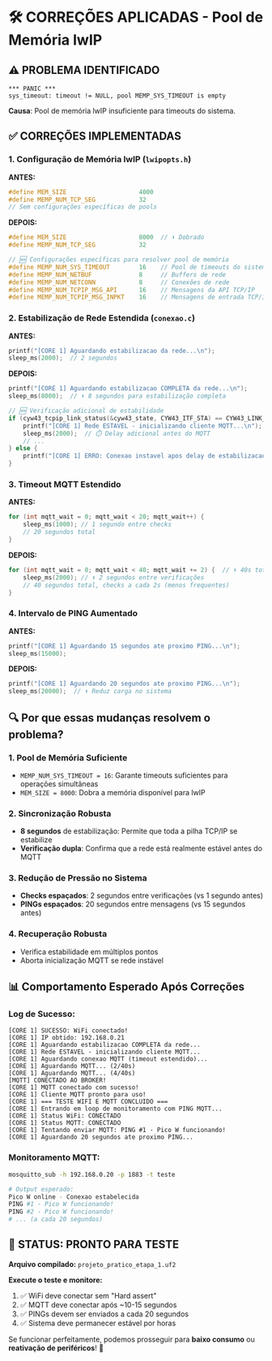 # 🛠️ CORREÇÕES APLICADAS - Pool de Memória lwIP

## ⚠️ PROBLEMA IDENTIFICADO
```
*** PANIC ***
sys_timeout: timeout != NULL, pool MEMP_SYS_TIMEOUT is empty
```

**Causa**: Pool de memória lwIP insuficiente para timeouts do sistema.

## ✅ CORREÇÕES IMPLEMENTADAS

### 1. **Configuração de Memória lwIP** (`lwipopts.h`)

**ANTES:**
```c
#define MEM_SIZE                    4000
#define MEMP_NUM_TCP_SEG            32
// Sem configurações específicas de pools
```

**DEPOIS:**
```c
#define MEM_SIZE                    8000  // ⬆️ Dobrado
#define MEMP_NUM_TCP_SEG            32

// 🆕 Configurações específicas para resolver pool de memória
#define MEMP_NUM_SYS_TIMEOUT        16    // Pool de timeouts do sistema
#define MEMP_NUM_NETBUF             8     // Buffers de rede
#define MEMP_NUM_NETCONN            8     // Conexões de rede
#define MEMP_NUM_TCPIP_MSG_API      16    // Mensagens da API TCP/IP
#define MEMP_NUM_TCPIP_MSG_INPKT    16    // Mensagens de entrada TCP/IP
```

### 2. **Estabilização de Rede Estendida** (`conexao.c`)

**ANTES:**
```c
printf("[CORE 1] Aguardando estabilizacao da rede...\n");
sleep_ms(2000);  // 2 segundos
```

**DEPOIS:**
```c
printf("[CORE 1] Aguardando estabilizacao COMPLETA da rede...\n");
sleep_ms(8000);  // ⬆️ 8 segundos para estabilização completa

// 🆕 Verificação adicional de estabilidade
if (cyw43_tcpip_link_status(&cyw43_state, CYW43_ITF_STA) == CYW43_LINK_UP) {
    printf("[CORE 1] Rede ESTAVEL - inicializando cliente MQTT...\n");
    sleep_ms(2000);  // ⏱️ Delay adicional antes do MQTT
    // ...
} else {
    printf("[CORE 1] ERRO: Conexao instavel apos delay de estabilizacao!\n");
}
```

### 3. **Timeout MQTT Estendido**

**ANTES:**
```c
for (int mqtt_wait = 0; mqtt_wait < 20; mqtt_wait++) {
    sleep_ms(1000); // 1 segundo entre checks
    // 20 segundos total
}
```

**DEPOIS:**
```c
for (int mqtt_wait = 0; mqtt_wait < 40; mqtt_wait += 2) {  // ⬆️ 40s total
    sleep_ms(2000); // ⬆️ 2 segundos entre verificações
    // 40 segundos total, checks a cada 2s (menos frequentes)
}
```

### 4. **Intervalo de PING Aumentado**

**ANTES:**
```c
printf("[CORE 1] Aguardando 15 segundos ate proximo PING...\n");
sleep_ms(15000);
```

**DEPOIS:**
```c
printf("[CORE 1] Aguardando 20 segundos ate proximo PING...\n");
sleep_ms(20000);  // ⬆️ Reduz carga no sistema
```

## 🔍 **Por que essas mudanças resolvem o problema?**

### **1. Pool de Memória Suficiente**
- `MEMP_NUM_SYS_TIMEOUT = 16`: Garante timeouts suficientes para operações simultâneas
- `MEM_SIZE = 8000`: Dobra a memória disponível para lwIP

### **2. Sincronização Robusta**
- **8 segundos** de estabilização: Permite que toda a pilha TCP/IP se estabilize
- **Verificação dupla**: Confirma que a rede está realmente estável antes do MQTT

### **3. Redução de Pressão no Sistema**
- **Checks espaçados**: 2 segundos entre verificações (vs 1 segundo antes)
- **PINGs espaçados**: 20 segundos entre mensagens (vs 15 segundos antes)

### **4. Recuperação Robusta**
- Verifica estabilidade em múltiplos pontos
- Aborta inicialização MQTT se rede instável

## 📊 **Comportamento Esperado Após Correções**

### **Log de Sucesso:**
```
[CORE 1] SUCESSO: WiFi conectado!
[CORE 1] IP obtido: 192.168.0.21
[CORE 1] Aguardando estabilizacao COMPLETA da rede...
[CORE 1] Rede ESTAVEL - inicializando cliente MQTT...
[CORE 1] Aguardando conexao MQTT (timeout estendido)...
[CORE 1] Aguardando MQTT... (2/40s)
[CORE 1] Aguardando MQTT... (4/40s)
[MQTT] CONECTADO AO BROKER!
[CORE 1] MQTT conectado com sucesso!
[CORE 1] Cliente MQTT pronto para uso!
[CORE 1] === TESTE WIFI E MQTT CONCLUIDO ===
[CORE 1] Entrando em loop de monitoramento com PING MQTT...
[CORE 1] Status WiFi: CONECTADO
[CORE 1] Status MQTT: CONECTADO
[CORE 1] Tentando enviar MQTT: PING #1 - Pico W funcionando!
[CORE 1] Aguardando 20 segundos ate proximo PING...
```

### **Monitoramento MQTT:**
```bash
mosquitto_sub -h 192.168.0.20 -p 1883 -t teste

# Output esperado:
Pico W online - Conexao estabelecida
PING #1 - Pico W funcionando!
PING #2 - Pico W funcionando!
# ... (a cada 20 segundos)
```

## 🎯 **STATUS: PRONTO PARA TESTE**

**Arquivo compilado:** `projeto_pratico_etapa_1.uf2`

**Execute o teste e monitore:**
1. ✅ WiFi deve conectar sem "Hard assert"
2. ✅ MQTT deve conectar após ~10-15 segundos
3. ✅ PINGs devem ser enviados a cada 20 segundos
4. ✅ Sistema deve permanecer estável por horas

Se funcionar perfeitamente, podemos prosseguir para **baixo consumo** ou **reativação de periféricos**! 🚀
